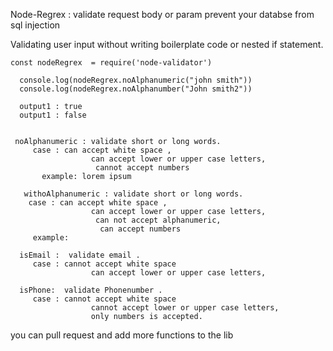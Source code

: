 
   Node-Regrex : validate request body or param prevent your databse from sql injection

  Validating user input without writing boilerplate code or nested if statement.
  
    const nodeRegrex  = require('node-validator')
   
      console.log(nodeRegrex.noAlphanumeric("john smith"))
      console.log(nodeRegrex.noAlphanumber("John smith2"))
      
      output1 : true
      output1 : false
      
      
     noAlphanumeric : validate short or long words. 
         case : can accept white space ,
                      can accept lower or upper case letters,
                       cannot accept numbers
           example: lorem ipsum            
                       
       withoAlphanumeric : validate short or long words. 
        case : can accept white space ,
                      can accept lower or upper case letters,
                       can not accept alphanumeric,
                        can accept numbers
         example:                  
                       
      isEmail :  validate email . 
         case : cannot accept white space 
                      can accept lower or upper case letters,
      
      isPhone:  validate Phonenumber . 
         case : cannot accept white space 
                      cannot accept lower or upper case letters,
                      only numbers is accepted.
                      
                      
                      
you can pull request and add more functions to the lib